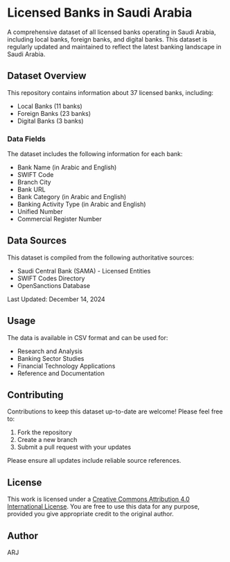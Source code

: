 # Licensed Banks in Saudi Arabia

A comprehensive dataset of all licensed banks operating in Saudi Arabia, including local banks, foreign banks, and digital banks. This dataset is regularly updated and maintained to reflect the latest banking landscape in Saudi Arabia.

## Dataset Overview

This repository contains information about 37 licensed banks, including:
- Local Banks (11 banks)
- Foreign Banks (23 banks)
- Digital Banks (3 banks)

### Data Fields

The dataset includes the following information for each bank:
- Bank Name (in Arabic and English)
- SWIFT Code
- Branch City
- Bank URL
- Bank Category (in Arabic and English)
- Banking Activity Type (in Arabic and English)
- Unified Number
- Commercial Register Number

## Data Sources

This dataset is compiled from the following authoritative sources:
- Saudi Central Bank (SAMA) - Licensed Entities
- SWIFT Codes Directory
- OpenSanctions Database

Last Updated: December 14, 2024

## Usage

The data is available in CSV format and can be used for:
- Research and Analysis
- Banking Sector Studies
- Financial Technology Applications
- Reference and Documentation

## Contributing

Contributions to keep this dataset up-to-date are welcome! Please feel free to:
1. Fork the repository
2. Create a new branch
3. Submit a pull request with your updates

Please ensure all updates include reliable source references.

## License

This work is licensed under a [Creative Commons Attribution 4.0 International License](http://creativecommons.org/licenses/by/4.0/).
You are free to use this data for any purpose, provided you give appropriate credit to the original author.

## Author
ARJ

